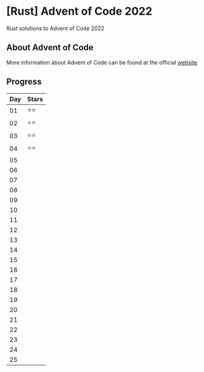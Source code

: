 # [Rust] Advent of Code 2022 
Rust solutions to Advent of Code 2022

## About Advent of Code
More information about Advent of Code can be found at the official [website](https://adventofcode.com/)

## Progress

| Day | Stars |
|---|---|
| 01| ⭐⭐|
| 02| ⭐⭐|
| 03| ⭐⭐|
| 04| ⭐⭐|
| 05| |
| 06| |
| 07| |
| 08| |
| 09| |
| 10| |
| 11| |
| 12| |
| 13| |
| 14| |
| 15| |
| 16| |
| 17| |
| 18| |
| 19| |
| 20| |
| 21| |
| 22| |
| 23| |
| 24| |
| 25| |

